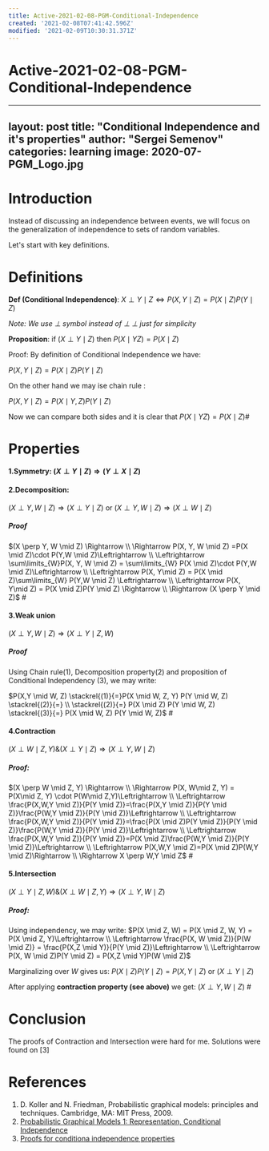 ```yaml
---
title: Active-2021-02-08-PGM-Conditional-Independence
created: '2021-02-08T07:41:42.596Z'
modified: '2021-02-09T10:30:31.371Z'
---
```


# Active-2021-02-08-PGM-Conditional-Independence

---
layout: post
title: "Conditional Independence and it's properties"
author: "Sergei Semenov"
categories: learning
image: 2020-07-PGM_Logo.jpg
---

# Introduction
Instead of discussing an independence between events, we will focus on the generalization of independence to sets of random variables.

Let's start with key definitions.

# Definitions
**Def (Conditional Independence)**: $X \perp Y \mid Z 	\Leftrightarrow P(X,Y \mid Z) = P(X\mid Z) P(Y \mid Z)$

*Note: We use $\perp$ symbol instead of $\perp \!\!\! \perp$ just for simplicity*

**Proposition**: if $(X \perp Y \mid Z)$ then $P(X \mid  YZ) = P(X \mid Z)$

Proof: By definition of Conditional Independence we have:

$P(X,Y \mid Z) = P(X\mid Z) P(Y \mid Z)$

On the other hand we may ise chain rule :

$P(X,Y \mid Z) = P(X\mid Y,Z) P(Y \mid Z)$

Now we can compare both sides and it is clear that $P(X \mid  YZ) = P(X \mid Z)$#


# Properties
#### __1.Symmetry__: $(X \perp Y \mid Z) \Rightarrow (Y \perp X \mid Z)$
   
#### __2.Decomposition__: 
$(X \perp Y, W \mid Z) \Rightarrow (X \perp Y \mid Z)$ or
$(X \perp Y, W \mid Z) \Rightarrow (X \perp W \mid Z)$

##### Proof
$(X \perp Y, W \mid Z) \Rightarrow \\ \Rightarrow P(X, Y, W \mid Z) =P(X \mid Z)\cdot P(Y,W \mid Z)\Leftrightarrow \\ \Leftrightarrow \sum\limits_{W}P(X, Y, W \mid Z) = \sum\limits_{W} P(X \mid Z)\cdot P(Y,W \mid Z)\Leftrightarrow \\ \Leftrightarrow P(X, Y\mid Z) = P(X \mid Z)\sum\limits_{W}  P(Y,W \mid Z) \Leftrightarrow \\ \Leftrightarrow P(X, Y\mid Z) = P(X \mid Z)P(Y \mid Z) \Rightarrow \\ \Rightarrow (X \perp Y \mid Z)$ #

#### __3.Weak union__
$(X \perp Y, W \mid Z) \Rightarrow(X \perp Y \mid Z, W)$

##### Proof
Using Chain rule(1), Decomposition property(2) and proposition of Conditional Independency (3),  we may write:

$P(X,Y \mid W, Z) \stackrel{(1)}{=}P(X \mid W, Z, Y) P(Y \mid W, Z) \stackrel{(2)}{=} \\ \stackrel{(2)}{=} P(X \mid Z) P(Y \mid W, Z) \stackrel{(3)}{=} P(X \mid W, Z) P(Y \mid W, Z)$ #

#### __4.Contraction__
$(X \perp W \mid Z, Y) \&(X \perp Y \mid Z) \Rightarrow(X \perp Y, W \mid Z)$

##### Proof: 
$(X \perp W \mid Z, Y) \Rightarrow \\ \Rightarrow P(X, W\mid Z, Y) = P(X\mid Z, Y) \cdot P(W\mid Z,Y)\Leftrightarrow \\ \Leftrightarrow \frac{P(X,W,Y \mid Z)}{P(Y \mid Z)}=\frac{P(X,Y \mid Z)}{P(Y \mid Z)}\frac{P(W,Y \mid Z)}{P(Y \mid Z)}\Leftrightarrow \\ \Leftrightarrow \frac{P(X,W,Y \mid Z)}{P(Y \mid Z)}=\frac{P(X \mid Z)P(Y \mid Z)}{P(Y \mid Z)}\frac{P(W,Y \mid Z)}{P(Y \mid Z)}\Leftrightarrow \\ \Leftrightarrow \frac{P(X,W,Y \mid Z)}{P(Y \mid Z)}=P(X \mid Z)\frac{P(W,Y \mid Z)}{P(Y \mid Z)}\Leftrightarrow \\ \Leftrightarrow P(X,W,Y \mid Z)=P(X \mid Z)P(W,Y \mid Z)\Rightarrow \\ \Rightarrow X \perp W,Y \mid Z$ #

#### __5.Intersection__
$(X \perp Y \mid Z, W) \&(X \perp W \mid Z, Y) \Longrightarrow(X \perp Y, W \mid Z)$

##### Proof: 
Using independency, we may write:
$P(X \mid Z, W) = P(X  \mid Z, W, Y) = P(X  \mid Z, Y)\Leftrightarrow \\ \Leftrightarrow \frac{P(X, W \mid Z)}{P(W \mid Z)} = \frac{P(X,Z \mid Y)}{P(Y \mid Z)}\Leftrightarrow \\ \Leftrightarrow P(X, W \mid Z)P(Y \mid Z) = P(X,Z \mid Y)P(W \mid Z)$

Marginalizing over $W$ gives us:
$P(X \mid Z) P(Y \mid Z) = P(X, Y \mid Z)$ or $(X \perp Y \mid Z)$

After applying __contraction property (see above)__ we get: $(X \perp Y, W \mid Z)$ #


# Conclusion
The proofs of Contraction and Intersection were hard for me. Solutions were found on [3]

# References
1. D. Koller and N. Friedman, Probabilistic graphical models: principles and techniques. Cambridge, MA: MIT Press, 2009.
2. [Probabilistic Graphical Models 1: Representation, Conditional Independence](https://www.coursera.org/learn/probabilistic-graphical-models/lecture/PTXfn/conditional-independence)
3. [Proofs for conditiona independence properties](https://math.stackexchange.com/questions/855002/what-does-the-decomposition-weak-union-and-contraction-rule-mean-for-conditiona/1474274#1474274?newreg=846a45c4381943e0a9e21803cbf1e15b)
